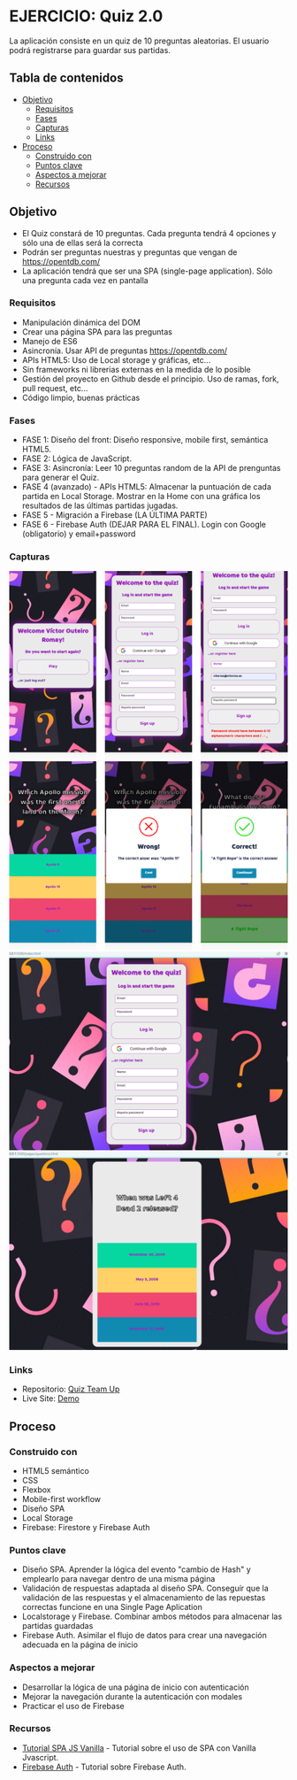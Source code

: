 # EJERCICIO: Quiz 2.0

La aplicación consiste en un quiz de 10 preguntas aleatorias. El usuario podrá registrarse para guardar sus partidas.

## Tabla de contenidos

- [Objetivo](#objetivo)
  - [Requisitos](#requisitos)
  - [Fases](#fases)
  - [Capturas](#capturas)
  - [Links](#links)
- [Proceso](#Proceso)
  - [Construido con](#construido-con)
  - [Puntos clave](#puntos-clave)
  - [Aspectos a mejorar](#aspectos-a-mejorar)
  - [Recursos](#recursos)

## Objetivo

- El Quiz constará de 10 preguntas. Cada pregunta tendrá 4 opciones y sólo una de ellas será la correcta
- Podrán ser preguntas nuestras y preguntas que vengan de https://opentdb.com/
- La aplicación tendrá que ser una SPA (single-page application). Sólo una pregunta cada vez en pantalla

### Requisitos

- Manipulación dinámica del DOM
- Crear una página SPA para las preguntas
- Manejo de ES6
- Asincronía. Usar API de preguntas https://opentdb.com/
- APIs HTML5: Uso de Local storage y gráficas, etc...
- Sin frameworks ni librerias externas en la medida de lo posible
- Gestión del proyecto en Github desde el principio. Uso de ramas, fork, pull request, etc...
- Código limpio, buenas prácticas

### Fases

- FASE 1: Diseño del front: Diseño responsive, mobile first, semántica HTML5.
- FASE 2: Lógica de JavaScript.
- FASE 3: Asincronía: Leer 10 preguntas random de la API de prenguntas para generar el Quiz.
- FASE 4 (avanzado) - APIs HTML5: Almacenar la puntuación de cada partida en Local Storage. Mostrar en la Home con una gráfica los resultados de las últimas partidas jugadas.
- FASE 5 - Migración a Firebase (LA ÚLTIMA PARTE)
- FASE 6 - Firebase Auth (DEJAR PARA EL FINAL). Login con Google (obligatorio) y email+password

### Capturas

![](./assets/screenshots/smartphone-login.jpg)
![](./assets/screenshots/smartphone-play.jpg)
![](./assets/screenshots/desktop-login.jpg)
![](./assets/screenshots/desktop-play.jpg)

### Links

- Repositorio: [Quiz Team Up](https://github.com/Radu-A/quiz-team-up)
- Live Site: [Demo](https://quiz-team-up.vercel.app/)

## Proceso

### Construido con

- HTML5 semántico
- CSS
- Flexbox
- Mobile-first workflow
- Diseño SPA
- Local Storage
- Firebase: Firestore y Firebase Auth

### Puntos clave

- Diseño SPA. Aprender la lógica del evento "cambio de Hash" y emplearlo para navegar dentro de una misma página
- Validación de respuestas adaptada al diseño SPA. Conseguír que la validación de las respuestas y el almacenamiento de las repuestas correctas funcione en una Single Page Aplication
- Localstorage y Firebase. Combinar ambos métodos para almacenar las partidas guardadas
- Firebase Auth. Asimilar el flujo de datos para crear una navegación adecuada en la página de inicio

### Aspectos a mejorar

- Desarrollar la lógica de una página de inicio con autenticación
- Mejorar la navegación durante la autenticación con modales
- Practicar el uso de Firebase

### Recursos

- [Tutorial SPA JS Vanilla](https://www.youtube.com/watch?v=D9avX-jtIPM&t=3980s) - Tutorial sobre el uso de SPA con Vanilla Jvascript.
- [Firebase Auth](https://www.youtube.com/watch?v=1rLBjRF0ep0&t=3974s) - Tutorial sobre Firebase Auth.
